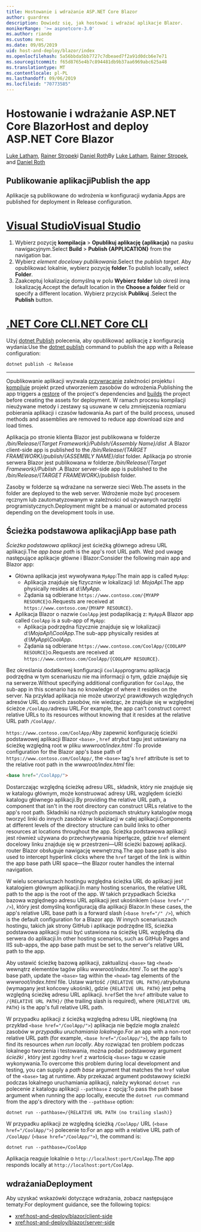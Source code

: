 ```yaml
---
title: Hostowanie i wdrażanie ASP.NET Core Blazor
author: guardrex
description: Dowiedz się, jak hostować i wdrażać aplikacje Blazor.
monikerRange: '>= aspnetcore-3.0'
ms.author: riande
ms.custom: mvc
ms.date: 09/05/2019
uid: host-and-deploy/blazor/index
ms.openlocfilehash: 5a56bbda5bb7727c7dbeaed7f2a91d0dcb6e7e71
ms.sourcegitcommit: f65d8765e4b7c894481db9b37aa6969abc625a48
ms.translationtype: MT
ms.contentlocale: pl-PL
ms.lasthandoff: 09/06/2019
ms.locfileid: "70773585"
---
```

# <a name="host-and-deploy-aspnet-core-blazor"></a><span data-ttu-id="a4f55-103">Hostowanie i wdrażanie ASP.NET Core Blazor</span><span class="sxs-lookup"><span data-stu-id="a4f55-103">Host and deploy ASP.NET Core Blazor</span></span>

<span data-ttu-id="a4f55-104">[Luke Latham](https://github.com/guardrex), [Rainer Stropek](https://www.timecockpit.com)i [Daniel Roth](https://github.com/danroth27)</span><span class="sxs-lookup"><span data-stu-id="a4f55-104">By [Luke Latham](https://github.com/guardrex), [Rainer Stropek](https://www.timecockpit.com), and [Daniel Roth](https://github.com/danroth27)</span></span>

## <a name="publish-the-app"></a><span data-ttu-id="a4f55-105">Publikowanie aplikacji</span><span class="sxs-lookup"><span data-stu-id="a4f55-105">Publish the app</span></span>

<span data-ttu-id="a4f55-106">Aplikacje są publikowane do wdrożenia w konfiguracji wydania.</span><span class="sxs-lookup"><span data-stu-id="a4f55-106">Apps are published for deployment in Release configuration.</span></span>

# <a name="visual-studiotabvisual-studio"></a>[<span data-ttu-id="a4f55-107">Visual Studio</span><span class="sxs-lookup"><span data-stu-id="a4f55-107">Visual Studio</span></span>](#tab/visual-studio)

1. <span data-ttu-id="a4f55-108">Wybierz pozycję **kompilacja** > **Opublikuj aplikację {aplikacja}** na pasku nawigacyjnym.</span><span class="sxs-lookup"><span data-stu-id="a4f55-108">Select **Build** > **Publish {APPLICATION}** from the navigation bar.</span></span>
1. <span data-ttu-id="a4f55-109">Wybierz *element docelowy publikowania*.</span><span class="sxs-lookup"><span data-stu-id="a4f55-109">Select the *publish target*.</span></span> <span data-ttu-id="a4f55-110">Aby opublikować lokalnie, wybierz pozycję **folder**.</span><span class="sxs-lookup"><span data-stu-id="a4f55-110">To publish locally, select **Folder**.</span></span>
1. <span data-ttu-id="a4f55-111">Zaakceptuj lokalizację domyślną w polu **Wybierz folder** lub określ inną lokalizację.</span><span class="sxs-lookup"><span data-stu-id="a4f55-111">Accept the default location in the **Choose a folder** field or specify a different location.</span></span> <span data-ttu-id="a4f55-112">Wybierz przycisk **Publikuj** .</span><span class="sxs-lookup"><span data-stu-id="a4f55-112">Select the **Publish** button.</span></span>

# <a name="net-core-clitabnetcore-cli"></a>[<span data-ttu-id="a4f55-113">.NET Core CLI</span><span class="sxs-lookup"><span data-stu-id="a4f55-113">.NET Core CLI</span></span>](#tab/netcore-cli)

<span data-ttu-id="a4f55-114">Użyj [dotnet Publish](/dotnet/core/tools/dotnet-publish) polecenia, aby opublikować aplikację z konfiguracją wydania:</span><span class="sxs-lookup"><span data-stu-id="a4f55-114">Use the [dotnet publish](/dotnet/core/tools/dotnet-publish) command to publish the app with a Release configuration:</span></span>

```console
dotnet publish -c Release
```

---

<span data-ttu-id="a4f55-115">Opublikowanie aplikacji wyzwala [przywracanie](/dotnet/core/tools/dotnet-restore) zależności projektu i [kompiluje](/dotnet/core/tools/dotnet-build) projekt przed utworzeniem zasobów do wdrożenia.</span><span class="sxs-lookup"><span data-stu-id="a4f55-115">Publishing the app triggers a [restore](/dotnet/core/tools/dotnet-restore) of the project's dependencies and [builds](/dotnet/core/tools/dotnet-build) the project before creating the assets for deployment.</span></span> <span data-ttu-id="a4f55-116">W ramach procesu kompilacji nieużywane metody i zestawy są usuwane w celu zmniejszenia rozmiaru pobierania aplikacji i czasów ładowania.</span><span class="sxs-lookup"><span data-stu-id="a4f55-116">As part of the build process, unused methods and assemblies are removed to reduce app download size and load times.</span></span>

<span data-ttu-id="a4f55-117">Aplikacja po stronie klienta Blazor jest publikowana w folderze */bin/Release/{Target Framework}/Publish/{Assembly Name}/dist* .</span><span class="sxs-lookup"><span data-stu-id="a4f55-117">A Blazor client-side app is published to the */bin/Release/{TARGET FRAMEWORK}/publish/{ASSEMBLY NAME}/dist* folder.</span></span> <span data-ttu-id="a4f55-118">Aplikacja po stronie serwera Blazor jest publikowana w folderze */bin/Release/{Target Framework}/Publish* .</span><span class="sxs-lookup"><span data-stu-id="a4f55-118">A Blazor server-side app is published to the */bin/Release/{TARGET FRAMEWORK}/publish* folder.</span></span>

<span data-ttu-id="a4f55-119">Zasoby w folderze są wdrażane na serwerze sieci Web.</span><span class="sxs-lookup"><span data-stu-id="a4f55-119">The assets in the folder are deployed to the web server.</span></span> <span data-ttu-id="a4f55-120">Wdrożenie może być procesem ręcznym lub zautomatyzowanym w zależności od używanych narzędzi programistycznych.</span><span class="sxs-lookup"><span data-stu-id="a4f55-120">Deployment might be a manual or automated process depending on the development tools in use.</span></span>

## <a name="app-base-path"></a><span data-ttu-id="a4f55-121">Ścieżka podstawowa aplikacji</span><span class="sxs-lookup"><span data-stu-id="a4f55-121">App base path</span></span>

<span data-ttu-id="a4f55-122">*Ścieżka podstawowa aplikacji* jest ścieżką głównego adresu URL aplikacji.</span><span class="sxs-lookup"><span data-stu-id="a4f55-122">The *app base path* is the app's root URL path.</span></span> <span data-ttu-id="a4f55-123">Weź pod uwagę następujące aplikacje główne i Blazor:</span><span class="sxs-lookup"><span data-stu-id="a4f55-123">Consider the following main app and Blazor app:</span></span>

* <span data-ttu-id="a4f55-124">Główna aplikacja jest wywoływana `MyApp`:</span><span class="sxs-lookup"><span data-stu-id="a4f55-124">The main app is called `MyApp`:</span></span>
  * <span data-ttu-id="a4f55-125">Aplikacja znajduje się fizycznie w lokalizacji *\\d: MojaApl*.</span><span class="sxs-lookup"><span data-stu-id="a4f55-125">The app physically resides at *d:\\MyApp*.</span></span>
  * <span data-ttu-id="a4f55-126">Żądania są odbierane `https://www.contoso.com/{MYAPP RESOURCE}`o.</span><span class="sxs-lookup"><span data-stu-id="a4f55-126">Requests are received at `https://www.contoso.com/{MYAPP RESOURCE}`.</span></span>
* <span data-ttu-id="a4f55-127">Aplikacja Blazor o nazwie `CoolApp` jest podaplikacją z: `MyApp`</span><span class="sxs-lookup"><span data-stu-id="a4f55-127">A Blazor app called `CoolApp` is a sub-app of `MyApp`:</span></span>
  * <span data-ttu-id="a4f55-128">Aplikacja podrzędna fizycznie znajduje się w lokalizacji *d:\\MojaApl\\CoolApp*.</span><span class="sxs-lookup"><span data-stu-id="a4f55-128">The sub-app physically resides at *d:\\MyApp\\CoolApp*.</span></span>
  * <span data-ttu-id="a4f55-129">Żądania są odbierane `https://www.contoso.com/CoolApp/{COOLAPP RESOURCE}`o.</span><span class="sxs-lookup"><span data-stu-id="a4f55-129">Requests are received at `https://www.contoso.com/CoolApp/{COOLAPP RESOURCE}`.</span></span>

<span data-ttu-id="a4f55-130">Bez określania dodatkowej konfiguracji `CoolApp`programu aplikacja podrzędna w tym scenariuszu nie ma informacji o tym, gdzie znajduje się na serwerze.</span><span class="sxs-lookup"><span data-stu-id="a4f55-130">Without specifying additional configuration for `CoolApp`, the sub-app in this scenario has no knowledge of where it resides on the server.</span></span> <span data-ttu-id="a4f55-131">Na przykład aplikacja nie może utworzyć prawidłowych względnych adresów URL do swoich zasobów, nie wiedząc, że znajduje się w względnej ścieżce `/CoolApp/`adresu URL.</span><span class="sxs-lookup"><span data-stu-id="a4f55-131">For example, the app can't construct correct relative URLs to its resources without knowing that it resides at the relative URL path `/CoolApp/`.</span></span>

<span data-ttu-id="a4f55-132">`https://www.contoso.com/CoolApp/`Aby zapewnić konfigurację ścieżki podstawowej aplikacji Blazor `<base>` , `href` atrybut tagu jest ustawiany na ścieżkę względną root w pliku *wwwroot/index.html* :</span><span class="sxs-lookup"><span data-stu-id="a4f55-132">To provide configuration for the Blazor app's base path of `https://www.contoso.com/CoolApp/`, the `<base>` tag's `href` attribute is set to the relative root path in the *wwwroot/index.html* file:</span></span>

```html
<base href="/CoolApp/">
```

<span data-ttu-id="a4f55-133">Dostarczając względną ścieżkę adresu URL, składnik, który nie znajduje się w katalogu głównym, może konstruować adresy URL względem ścieżki katalogu głównego aplikacji.</span><span class="sxs-lookup"><span data-stu-id="a4f55-133">By providing the relative URL path, a component that isn't in the root directory can construct URLs relative to the app's root path.</span></span> <span data-ttu-id="a4f55-134">Składniki na różnych poziomach struktury katalogów mogą tworzyć linki do innych zasobów w lokalizacji w całej aplikacji.</span><span class="sxs-lookup"><span data-stu-id="a4f55-134">Components at different levels of the directory structure can build links to other resources at locations throughout the app.</span></span> <span data-ttu-id="a4f55-135">Ścieżka podstawowa aplikacji jest również używana do przechwytywania hiperłącze, gdzie `href` element docelowy linku znajduje się w przestrzeni&mdash;URI ścieżki bazowej aplikacji. router Blazor obsługuje nawigację wewnętrzną.</span><span class="sxs-lookup"><span data-stu-id="a4f55-135">The app base path is also used to intercept hyperlink clicks where the `href` target of the link is within the app base path URI space&mdash;the Blazor router handles the internal navigation.</span></span>

<span data-ttu-id="a4f55-136">W wielu scenariuszach hostingu względna ścieżka URL do aplikacji jest katalogiem głównym aplikacji.</span><span class="sxs-lookup"><span data-stu-id="a4f55-136">In many hosting scenarios, the relative URL path to the app is the root of the app.</span></span> <span data-ttu-id="a4f55-137">W takich przypadkach Ścieżka bazowa względnego adresu URL aplikacji jest ukośnikiem (`<base href="/" />`), który jest domyślną konfiguracją dla aplikacji Blazor.</span><span class="sxs-lookup"><span data-stu-id="a4f55-137">In these cases, the app's relative URL base path is a forward slash (`<base href="/" />`), which is the default configuration for a Blazor app.</span></span> <span data-ttu-id="a4f55-138">W innych scenariuszach hostingu, takich jak strony GitHub i aplikacje podrzędne IIS, ścieżka podstawowa aplikacji musi być ustawiona na ścieżkę URL względną dla serwera do aplikacji.</span><span class="sxs-lookup"><span data-stu-id="a4f55-138">In other hosting scenarios, such as GitHub Pages and IIS sub-apps, the app base path must be set to the server's relative URL path to the app.</span></span>

<span data-ttu-id="a4f55-139">Aby ustawić ścieżkę bazową aplikacji, zaktualizuj `<base>` tag `<head>` wewnątrz elementów tagów pliku *wwwroot/index.html* .</span><span class="sxs-lookup"><span data-stu-id="a4f55-139">To set the app's base path, update the `<base>` tag within the `<head>` tag elements of the *wwwroot/index.html* file.</span></span> <span data-ttu-id="a4f55-140">Ustaw wartość `/{RELATIVE URL PATH}/`atrybutuna (wymagany jest końcowy ukośnik), gdzie `{RELATIVE URL PATH}` jest pełną względną ścieżkę adresu URL aplikacji. `href`</span><span class="sxs-lookup"><span data-stu-id="a4f55-140">Set the `href` attribute value to `/{RELATIVE URL PATH}/` (the trailing slash is required), where `{RELATIVE URL PATH}` is the app's full relative URL path.</span></span>

<span data-ttu-id="a4f55-141">W przypadku aplikacji z ścieżką względną adresu URL niegłówną (na przykład `<base href="/CoolApp/">`) aplikacja nie będzie mogła znaleźć zasobów w *przypadku uruchamiania lokalnego*.</span><span class="sxs-lookup"><span data-stu-id="a4f55-141">For an app with a non-root relative URL path (for example, `<base href="/CoolApp/">`), the app fails to find its resources *when run locally*.</span></span> <span data-ttu-id="a4f55-142">Aby rozwiązać ten problem podczas lokalnego tworzenia i testowania, można podać podstawowy argument *ścieżki* , który jest zgodny `href` z wartością `<base>` tagu w czasie wykonywania.</span><span class="sxs-lookup"><span data-stu-id="a4f55-142">To overcome this problem during local development and testing, you can supply a *path base* argument that matches the `href` value of the `<base>` tag at runtime.</span></span> <span data-ttu-id="a4f55-143">Aby przekazać argument podstawowy ścieżki podczas lokalnego uruchamiania aplikacji, należy wykonać `dotnet run` polecenie z katalogu aplikacji `--pathbase` z opcją:</span><span class="sxs-lookup"><span data-stu-id="a4f55-143">To pass the path base argument when running the app locally, execute the `dotnet run` command from the app's directory with the `--pathbase` option:</span></span>

```console
dotnet run --pathbase=/{RELATIVE URL PATH (no trailing slash)}
```

<span data-ttu-id="a4f55-144">W przypadku aplikacji ze względną ścieżką `/CoolApp/` URL (`<base href="/CoolApp/">`) polecenie to:</span><span class="sxs-lookup"><span data-stu-id="a4f55-144">For an app with a relative URL path of `/CoolApp/` (`<base href="/CoolApp/">`), the command is:</span></span>

```console
dotnet run --pathbase=/CoolApp
```

<span data-ttu-id="a4f55-145">Aplikacja reaguje lokalnie o `http://localhost:port/CoolApp`.</span><span class="sxs-lookup"><span data-stu-id="a4f55-145">The app responds locally at `http://localhost:port/CoolApp`.</span></span>

## <a name="deployment"></a><span data-ttu-id="a4f55-146">wdrażania</span><span class="sxs-lookup"><span data-stu-id="a4f55-146">Deployment</span></span>

<span data-ttu-id="a4f55-147">Aby uzyskać wskazówki dotyczące wdrażania, zobacz następujące tematy:</span><span class="sxs-lookup"><span data-stu-id="a4f55-147">For deployment guidance, see the following topics:</span></span>

* <xref:host-and-deploy/blazor/client-side>
* <xref:host-and-deploy/blazor/server-side>
